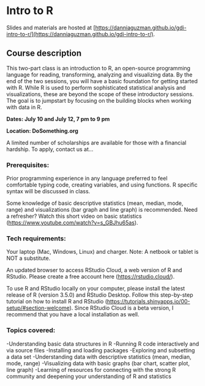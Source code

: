 

# Intro to R

Slides and materials are hosted at [https://danniaguzman.github.io/gdi-intro-to-r/](https://danniaguzman.github.io/gdi-intro-to-r/).

## Course description

This two-part class is an introduction to R, an open-source programming language for reading, transforming, analyzing and visualizing data. By the end of the two sessions, you will have a basic foundation for getting started with R. While R is used to perform sophisticated statistical analysis and visualizations, these are beyond the scope of these introductory sessions. The goal is to jumpstart by focusing on the building blocks when working with data in R.


**Dates: July 10 and July 12, 7 pm to 9 pm**

**Location: DoSomething.org**

A limited number of scholarships are available for those with a financial hardship. To apply, contact us at...


### Prerequisites:

Prior programming experience in any language preferred to feel comfortable typing code, creating variables, and using functions. R specific syntax will be discussed in class.

Some knowledge of basic descriptive statistics (mean, median, mode, range) and visualizations (bar graph and line graph) is recommended. Need a refresher? Watch this short video on basic statistics (https://www.youtube.com/watch?v=s_GBJhu65as).


### Tech requirements:

Your laptop (Mac, Windows, Linux) and charger. Note: A netbook or tablet is NOT a substitute.

An updated browser to access RStudio Cloud, a web version of R and RStudio. Please create a free account here (https://rstudio.cloud/).

To use R and RStudio locally on your computer, please install the latest release of R (version 3.5.0) and RStudio Desktop. Follow this step-by-step tutorial on how to install R and RStudio (https://tutorials.shinyapps.io/00-setup/#section-welcome). Since RStudio Cloud is a beta version, I recommend that you have a local installation as well.


### Topics covered:

-Understanding basic data structures in R
-Running R code interactively and via source files
-Installing and loading packages
-Exploring and subsetting a data set
-Understanding data with descriptive statistics (mean, median, mode, range)
-Visualizing data with basic graphs (bar chart, scatter plot, line graph)
-Learning of resources for connecting with the strong R community and deepening your understanding of R and statistics

